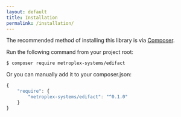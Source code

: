 ```yaml
---
layout: default
title: Installation
permalink: /installation/
---
```


The recommended method of installing this library is via [Composer](https://getcomposer.org/).

Run the following command from your project root:

~~~
$ composer require metroplex-systems/edifact
~~~


Or you can manually add it to your composer.json:

~~~javascript
{
    "require": {
        "metroplex-systems/edifact": "^0.1.0"
    }
}
~~~
